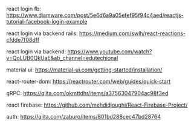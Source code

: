 react login fb: https://www.djamware.com/post/5e6d6a9a05efef95f94c4aed/reactjs-tutorial-facebook-login-example

react login via backend rails: https://medium.com/swlh/react-reactions-cfdde7f08dff

react login via backend: https://www.youtube.com/watch?v=QoLUB0QkUaE&ab_channel=edutechional

material ui: https://material-ui.com/getting-started/installation/

react-router-dom: https://reactrouter.com/web/guides/quick-start

gRPC: https://qiita.com/okmttdhr/items/a37563047904ac98f3ed

react firebase: https://github.com/mehdidjoughi/React-Firebase-Project/

auth: https://qiita.com/zaburo/items/801bd288cec47bd28764